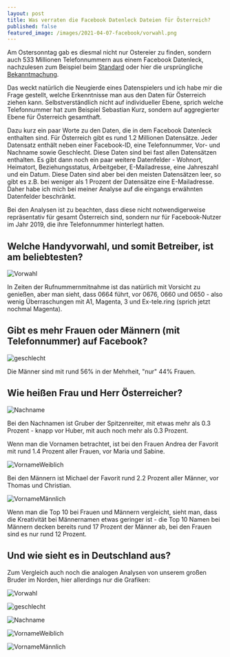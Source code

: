 ```yaml
---
layout: post
title: Was verraten die Facebook Datenleck Dateien für Österreich?
published: false
featured_image: /images/2021-04-07-facebook/vorwahl.png
---
```

Am Ostersonntag gab es diesmal nicht nur Ostereier zu finden, sondern auch 533 Millionen Telefonnummern aus einem Facebook Datenleck, nachzulesen zum Beispiel beim [Standard](https://www.derstandard.at/story/2000125588856/riesiger-datendiebstahl-bei-facebook-telefonnummern-von-533-millionen-nutzern-veroeffentlicht) oder hier die ursprüngliche [Bekanntmachung](https://www.bleepingcomputer.com/news/security/533-million-facebook-users-phone-numbers-leaked-on-hacker-forum/).

Das weckt natürlich die Neugierde eines Datenspielers und ich habe mir die Frage gestellt, welche Erkenntnisse man aus den Daten für Österreich ziehen kann. Selbstverständlich nicht auf individueller Ebene, sprich welche Telefonnummer hat zum Beispiel Sebastian Kurz, sondern auf aggregierter Ebene für Österreich gesamthaft.

Dazu kurz ein paar Worte zu den Daten, die in dem Facebook Datenleck enthalten sind. Für Österreich gibt es rund 1.2 Millionen Datensätze. Jeder Datensatz enthält neben einer Facebook-ID, eine Telefonnummer, Vor- und Nachname sowie Geschlecht. Diese Daten sind bei fast allen Datensätzen enthalten. Es gibt dann noch ein paar weitere Datenfelder - Wohnort, Heimatort, Beziehungsstatus, Arbeitgeber, E-Mailadresse, eine Jahreszahl und ein Datum. Diese Daten sind aber bei den meisten Datensätzen leer, so gibt es z.B. bei weniger als 1 Prozent der Datensätze eine E-Mailadresse. Daher habe ich mich bei meiner Analyse auf die eingangs erwähnten Datenfelder beschränkt.

Bei den Analysen ist zu beachten, dass diese nicht notwendigerweise repräsentativ für gesamt Österreich sind, sondern nur für Facebook-Nutzer im Jahr 2019, die ihre Telefonnummer hinterlegt hatten.

## Welche Handyvorwahl, und somit Betreiber, ist am beliebtesten?

![Vorwahl](/images/2021-04-07-facebook/vorwahl.png) 

In Zeiten der Rufnummernmitnahme ist das natürlich mit Vorsicht zu genießen, aber man sieht, dass 0664 führt, vor 0676, 0660 und 0650 - also wenig Überraschungen mit A1, Magenta, 3 und Ex-tele.ring (sprich jetzt nochmal Magenta).

## Gibt es mehr Frauen oder Männern (mit Telefonnummer) auf Facebook?

![geschlecht](/images/2021-04-07-facebook/geschlecht.png) 

Die Männer sind mit rund 56% in der Mehrheit, "nur" 44% Frauen.

## Wie heißen Frau und Herr Österreicher?

![Nachname](/images/2021-04-07-facebook/Nachname.png) 

Bei den Nachnamen ist Gruber der Spitzenreiter, mit etwas mehr als 0.3 Prozent - knapp vor Huber, mit auch noch mehr als 0.3 Prozent.

Wenn man die Vornamen betrachtet, ist bei den Frauen Andrea der Favorit mit rund 1.4 Prozent aller Frauen, vor Maria und Sabine.

![VornameWeiblich](/images/2021-04-07-facebook/VornameWeiblich.png) 

Bei den Männern ist Michael der Favorit rund 2.2 Prozent aller Männer, vor Thomas und Christian.

![VornameMännlich](/images/2021-04-07-facebook/VornameMännlich.png) 

Wenn man die Top 10 bei Frauen und Männern vergleicht, sieht man, dass die Kreativität bei Männernamen etwas geringer ist - die Top 10 Namen bei Männern decken bereits rund 17 Prozent der Männer ab, bei den Frauen sind es nur rund 12 Prozent.

## Und wie sieht es in Deutschland aus?

Zum Vergleich auch noch die analogen Analysen von unserem großen Bruder im Norden, hier allerdings nur die Grafiken:

![Vorwahl](/images/2021-04-07-facebook/DE_vorwahl.png) 

![geschlecht](/images/2021-04-07-facebook/DE_geschlecht.png) 

![Nachname](/images/2021-04-07-facebook/DE_Nachname.png) 

![VornameWeiblich](/images/2021-04-07-facebook/DE_VornameWeiblich.png) 

![VornameMännlich](/images/2021-04-07-facebook/DE_VornameMännlich.png) 